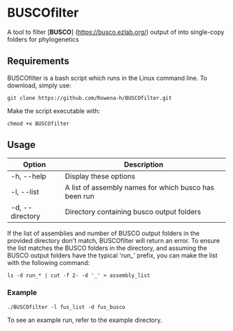 # BUSCOfilter

A tool to filter [**BUSCO**] (https://busco.ezlab.org/) output of into single-copy folders for phylogenetics

## Requirements

BUSCOfilter is a bash script which runs in the Linux command line. To download, simply use:

```
git clone https://github.com/Rowena-h/BUSCOfilter.git
```

Make the script executable with:

```
chmod +x BUSCOfilter
```

## Usage

Option | Description
------ | -----------
-h, --help | Display these options
-l, --list | A list of assembly names for which busco has been run
-d, --directory | Directory containing busco output folders

If the list of assemblies and number of BUSCO output folders in the provided directory don't match, BUSCOfilter will return an error. To ensure the list matches the BUSCO folders in the directory, and assuming the BUSCO output folders have the typical 'run_' prefix, you can make the list with the following command:

```
ls -d run_* | cut -f 2- -d '_' > assembly_list
```

### Example

```
./BUSCOfilter -l fus_list -d fus_busco
```

To see an example run, refer to the example directory.

